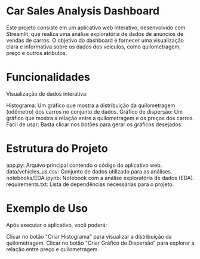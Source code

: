 # Car Sales Analysis Dashboard
Este projeto consiste em um aplicativo web interativo, desenvolvido com Streamlit, que realiza uma análise exploratória de dados de anúncios de vendas de carros. O objetivo do dashboard é fornecer uma visualização clara e informativa sobre os dados dos veículos, como quilometragem, preço e outros atributos.
# Funcionalidades
Visualização de dados interativa:

Histograma: Um gráfico que mostra a distribuição da quilometragem (odômetro) dos carros no conjunto de dados.
Gráfico de dispersão: Um gráfico que mostra a relação entre a quilometragem e os preços dos carros.
Fácil de usar: Basta clicar nos botões para gerar os gráficos desejados.
# Estrutura do Projeto
app.py: Arquivo principal contendo o código do aplicativo web.
data/vehicles_us.csv: Conjunto de dados utilizado para as análises.
notebooks/EDA.ipynb: Notebook com a análise exploratória de dados (EDA).
requirements.txt: Lista de dependências necessárias para o projeto.
# Exemplo de Uso
Após executar o aplicativo, você poderá:

Clicar no botão "Criar Histograma" para visualizar a distribuição da quilometragem.
Clicar no botão "Criar Gráfico de Dispersão" para explorar a relação entre preço e quilometragem.
